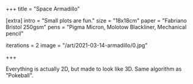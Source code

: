 +++
title = "Space Armadillo"

[extra]
intro = "Small plots are fun."
size = "18x18cm"
paper = "Fabriano Bristol 250gsm"
pens = "Pigma Micron, Molotow Blackliner, Mechanical pencil"

iterations = 2
image = "/art/2021-03-14-armadillo/0.jpg"

+++

Everything is actually 2D, but made to look like 3D. Same algorithm as "Pokeball".
